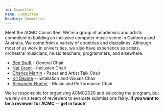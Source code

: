 ```yaml
---
id: Committee
name: Committee
heading: Committee
---
```


Meet the ACMC Committee! We're a group of academics and artists committed to building an inclusive computer music scene in Canberra and Australia. We come from a variety of countries and disciplines. Although most of us work in universities, we also have experience as artists, orchestral musicians, music teachers, programmers, and elsewhere.

- [Ben Swift](https://benswift.me) - General Chair
- [Nat Grant](http://www.natgrantmusic.com) - Inclusion Chair 
- [Charles Martin](https://charlesmartin.com.au) - Paper and Artist Talk Chair
- [Kit Devine](http://kitdevine.com) - Installation and Visuals Chair
- [Alexander Hunter](https://www.alexanderhunter.com.au) - Music and Performance Chair

We're responsible for organising ACMC2020 and selecting the program, but we rely on a team of reviewers to evaluate submissions fairly. **If you want to be a reviewer for ACMC -- get in touch!**
